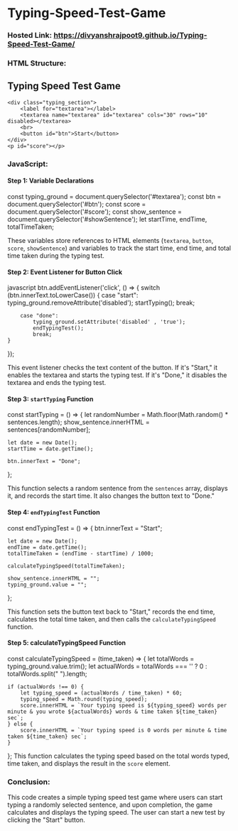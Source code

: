 # Typing-Speed-Test-Game
### Hosted Link: https://divyanshrajpoot9.github.io/Typing-Speed-Test-Game/

### HTML Structure:
<!DOCTYPE html>
<html lang="en">
<head>
    <meta charset="UTF-8">
    <title>typing test</title>
    <link rel="stylesheet" href="style.css">
</head>
<body>
<section class="main-body">
    <h2>Typing Speed Test Game</h2>
    <p id="showSentence"></p>

    <div class="typing_section">
        <label for="textarea"></label>
        <textarea name="textarea" id="textarea" cols="30" rows="10" disabled></textarea>
        <br>
        <button id="btn">Start</button>
    </div>
    <p id="score"></p>
</section>
<script src="script.js"></script>
</body>
</html>

### JavaScript:
#### Step 1: Variable Declarations
const typing_ground = document.querySelector('#textarea');
const btn = document.querySelector('#btn');
const score = document.querySelector('#score');
const show_sentence = document.querySelector('#showSentence');
let startTime, endTime, totalTimeTaken;

These variables store references to HTML elements (`textarea`, `button`, `score`, `showSentence`) and variables to track the start time, end time, and total time taken during the typing test.

#### Step 2: Event Listener for Button Click
javascript
btn.addEventListener('click', () => {
    switch (btn.innerText.toLowerCase()) {
        case "start":
            typing_ground.removeAttribute('disabled');
            startTyping();
            break;

        case "done":
            typing_ground.setAttribute('disabled' , 'true');
            endTypingTest();
            break;
    }
});

This event listener checks the text content of the button. If it's "Start," it enables the textarea and starts the typing test. If it's "Done," it disables the textarea and ends the typing test.

#### Step 3: `startTyping` Function
const startTyping = () => {
    let randomNumber = Math.floor(Math.random() * sentences.length);
    show_sentence.innerHTML = sentences[randomNumber];

    let date = new Date();
    startTime = date.getTime();

    btn.innerText = "Done";
};

This function selects a random sentence from the `sentences` array, displays it, and records the start time. It also changes the button text to "Done."

#### Step 4: `endTypingTest` Function
const endTypingTest = () => {
    btn.innerText = "Start";

    let date = new Date();
    endTime = date.getTime();
    totalTimeTaken = (endTime - startTime) / 1000;

    calculateTypingSpeed(totalTimeTaken);

    show_sentence.innerHTML = "";
    typing_ground.value = "";
};


This function sets the button text back to "Start," records the end time, calculates the total time taken, and then calls the `calculateTypingSpeed` function.

#### Step 5: calculateTypingSpeed Function
const calculateTypingSpeed = (time_taken) => {
    let totalWords = typing_ground.value.trim();
    let actualWords = totalWords === '' ? 0 : totalWords.split(" ").length;

    if (actualWords !== 0) {
        let typing_speed = (actualWords / time_taken) * 60;
        typing_speed = Math.round(typing_speed);
        score.innerHTML = `Your typing speed is ${typing_speed} words per minute & you wrote ${actualWords} words & time taken ${time_taken} sec`;
    } else {
        score.innerHTML = `Your typing speed is 0 words per minute & time taken ${time_taken} sec`;
    }
};
This function calculates the typing speed based on the total words typed, time taken, and displays the result in the `score` element.

### Conclusion:
This code creates a simple typing speed test game where users can start typing a randomly selected sentence, and upon completion, the game calculates and displays the typing speed. The user can start a new test by clicking the "Start" button.
